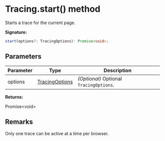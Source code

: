 # Tracing.start() method

Starts a trace for the current page.

**Signature:**

```typescript
start(options?: TracingOptions): Promise<void>;
```

## Parameters

| Parameter | Type                                            | Description                                             |
| --------- | ----------------------------------------------- | ------------------------------------------------------- |
| options   | [TracingOptions](./puppeteer.tracingoptions.md) | <i>(Optional)</i> Optional <code>TracingOptions</code>. |

**Returns:**

Promise&lt;void&gt;

## Remarks

Only one trace can be active at a time per browser.
